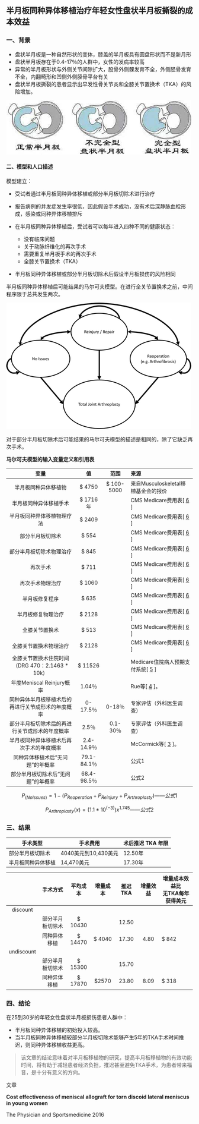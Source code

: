 ## 半月板同种异体移植治疗年轻女性盘状半月板撕裂的成本效益

### 一、背景

* 盘状半月板是一种自然形状的变体，膝盖的半月板具有圆盘形状而不是新月形
* 盘状半月板存在于0.4-17％的人群中，女性的发病率较高
* 异常的半月板形状与外侧关节间隙扩大，股骨外侧髁发育不全，外侧胫骨发育不全，内翻畸形和凹侧外侧胫骨平台有关
* 盘状半月板撕裂的患者显示出早发性骨关节炎和全膝关节置换术（TKA）的风险增加。

![](https://github.com/weihuohuayi/orthopedics/blob/master/%E5%8D%8A%E6%9C%88%E6%9D%BF%E7%A7%BB%E6%A4%8D/img/%E7%9B%98%E7%8A%B6%E5%8D%8A%E6%9C%88%E6%9D%BF.jpg)

#### 二、模型和人口描述

模型建立：

* 受试者通过半月板同种异体移植或部分半月板切除术进行治疗

* 报告病例的并发症发生率很低，因此假设手术成功，没有术后深静脉血栓形成，感染或同种异体移植排斥

* 在半月板同种异体移植后，受试者可以每年进入四种不同的健康状态：

  * 没有临床问题
  * 关于动脉纤维化的再次手术
  * 需要重复半月板手术的再次手术
  * 全膝关节置换术（TKA）

* 半月板同种异体移植或部分半月板切除术后假设半月板损伤的风险相同

  

半月板同种异体移植后可能结果的马尔可夫模型。在进行全关节置换术之前，中间程序限于总共发生两次。

![马尔可夫模型](https://github.com/weihuohuayi/orthopedics/blob/master/%E5%8D%8A%E6%9C%88%E6%9D%BF%E7%A7%BB%E6%A4%8D/img/%E9%A9%AC%E5%B0%94%E5%8F%AF%E5%A4%AB%E6%A8%A1%E5%9E%8B.gif)

对于部分半月板切除术后可能结果的马尔可夫模型的描述是相同的，除了它缺乏再次手术。

**马尔可夫模型的输入变量定义和引用表**

|                         变量                         |     值      |    范围    | 来源                                                         |
| :--------------------------------------------------: | :---------: | :--------: | :----------------------------------------------------------- |
|                 半月板同种异体移植物                 |   $ 4750    | $ 100-5000 | 来自Musculoskeletal移植基金会的报价                          |
|                半月板同种异体移植手术                |  $ 1716年   |            | CMS Medicare费用表[ [6](https://www.tandfonline.com/doi/full/10.1080/00913847.2016.1197762#) ] |
|              半月板同种异体移植物理疗法              |   $ 2409    |            | CMS Medicare费用表[ [6](https://www.tandfonline.com/doi/full/10.1080/00913847.2016.1197762#) ] |
|                   部分半月板切除术                   |    $ 554    |            | CMS Medicare费用表[ [6](https://www.tandfonline.com/doi/full/10.1080/00913847.2016.1197762#) ] |
|               部分半月板切除术物理治疗               |    $ 845    |            | CMS Medicare费用表[ [6](https://www.tandfonline.com/doi/full/10.1080/00913847.2016.1197762#) ] |
|                       再次手术                       |    $ 711    |            | CMS Medicare费用表[ [6](https://www.tandfonline.com/doi/full/10.1080/00913847.2016.1197762#) ] |
|                   再次手术物理治疗                   |   $ 1060    |            | CMS Medicare费用表[ [6](https://www.tandfonline.com/doi/full/10.1080/00913847.2016.1197762#) ] |
|                    半月板修复程序                    |    $ 635    |            | CMS Medicare费用表[ [6](https://www.tandfonline.com/doi/full/10.1080/00913847.2016.1197762#) ] |
|                  半月板修复物理治疗                  |   $ 2128    |            | CMS Medicare费用表[ [6](https://www.tandfonline.com/doi/full/10.1080/00913847.2016.1197762#) ] |
|                    全膝关节置换术                    |    $ 513    |            | CMS Medicare费用表[ [6](https://www.tandfonline.com/doi/full/10.1080/00913847.2016.1197762#) ] |
|                全膝关节置换术物理治疗                |   $ 2128    |            | CMS Medicare费用表[ [6](https://www.tandfonline.com/doi/full/10.1080/00913847.2016.1197762#) ] |
| 全膝关节置换术住院时间 <br>（DRG 470：2.1463 * 10k） |   $ 11526   |            | Medicare住院病人预期支付系统[ [5](https://www.tandfonline.com/doi/full/10.1080/00913847.2016.1197762#) ] |
|              年度Meniscal Reinjury概率               |   1.04％    |            | Rue等[ [4](https://www.tandfonline.com/doi/full/10.1080/00913847.2016.1197762#) ]。 |
|  同种异体半月板移植术后的再进行关节成形术的年度概率  |  0-17.5％   |   0-18％   | 专家评估（外科医生调查）                                     |
|    部分半月板切除术后的再进行关节成形术的年度概率    |    2.5％    |  0.1-30％  | 专家评估（外科医生调查）                                     |
|       半月板同种异体移植术后再次手术的年度概率       | 2.4-14.9％  |            | McCormick等[ [3](https://www.tandfonline.com/doi/full/10.1080/00913847.2016.1197762#) ]。 |
|           同种异体移植术后“无问题”的年概率           | 79.1-84.1％ |            | 公式1                                                        |
|          部分半月板切除术后“无问题”的年概率          | 68.4-98.5％ |            | 公式2                                                        |

$$
P_{(No Issues)}=1-(P_{Reoperation} + P_{Reinjury} + P_{Arthroplasty} )	——公式1
$$

$$
P_{Arthroplasty} (x)=(1.1*10^{(-3)}) x^{1.745}	——公式2
$$



### 三、结果

| 手术类型           | 手术费用             | 术后推迟 TKA 年限 |
| ------------------ | -------------------- | ----------------- |
| 部分半月板切除术   | 4040美元到10,430美元 | 12.50年           |
| 半月板同种异体移植 | 14,470美元           | 17.30年           |

|            |     手术方式     | 平均成本 | 增量成本 | 推迟TKA | 增量效益 | 增量成本效益比<br />无TKA每年获得美元 |
| :--------: | :--------------: | :------: | :------: | :-----: | :------: | ------------------------------------- |
|  discount  |                  |          |          |         |          |                                       |
|            | 部分半月板切除术 | $ 10430  |          |  12.50  |          |                                       |
|            |   同种异体移植   | $ 14470  |  $ 4040  |  17.30  |   4.80   | $ 842                                 |
| undiscount |                  |          |          |         |          |                                       |
|            | 部分半月板切除术 | $ 15300  |          |  15.70  |          |                                       |
|            |   同种异体移植   | $ 17870  |  $2570   |  23.80  |   8.09   | $ 318                                 |

### 四、结论



在25到30岁的年轻女性盘状半月板损伤患者人群中： 

* 半月板同种异体移植的初始投入较高。
* 当半月板同种异体移植较部分半月板切除术能够产生5年的TKA手术时间推迟，则同种异体移植收益更高。



> 该文章的结论意味着对半月板移植物的研究，提高半月板移植物的有效功能时间，将有助于减轻患者经济负担，推迟甚至避免TKA手术，为患者带来福音，是十分有意义的方向。



文章

**Cost effectiveness of meniscal allograft for torn discoid lateral meniscus in young women**

The Physician and Sportsmedicine 2016
